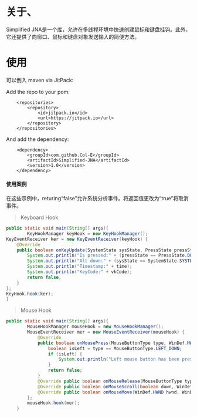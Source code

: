 # 关于、

Simplified JNA是一个库，允许在多线程环境中快速创建鼠标和键盘挂钩。此外，它还提供了向窗口、鼠标和键盘对象发送输入的简便方法。

# 使用

可以倒入 maven via JitPack:

Add the repo to your pom:
```
	<repositories>
		<repository>
		    <id>jitpack.io</id>
		    <url>https://jitpack.io</url>
		</repository>
	</repositories>
```
And add the dependency:
```
	<dependency>
	    <groupId>com.github.Col-E</groupId>
	    <artifactId>Simplified-JNA</artifactId>
	    <version>1.0</version>
	</dependency>
```

#### 使用案例

在这些示例中，returing“false”允许系统分析事件。将返回值更改为“true”将取消事件。

> Keyboard Hook
```java
public static void main(String[] args){
		KeyHookManager keyHook = new KeyHookManager();
KeyEventReceiver ker = new KeyEventReceiver(keyHook) {
    @Override
    public boolean onKeyUpdate(SystemState sysState, PressState pressState, int time, int vkCode) {
        System.out.println("Is pressed:" + (pressState == PressState.DOWN));
        System.out.println("Alt down:" + (sysState == SystemState.SYSTEM));
        System.out.println("Timestamp:" + time);
        System.out.println("KeyCode:" + vkCode);
        return false;
    }
};
KeyHook.hook(ker);
}
```
> Mouse Hook
```java
public static void main(String[] args){
		MouseHookManager mouseHook = new MouseHookManager();
		MouseEventReceiver mer = new MouseEventReceiver(mouseHook) {
			@Override
			public boolean onMousePress(MouseButtonType type, WinDef.HWND hwnd, WinDef.POINT info) {
				boolean isLeft = type == MouseButtonType.LEFT_DOWN;
				if (isLeft) {
					System.out.println("Left mouse button has been pressed!");
				}
				return false;
			}
			@Override public boolean onMouseRelease(MouseButtonType type, WinDef.HWND hwnd, WinDef.POINT info) { return false; }
			@Override public boolean onMouseScroll(boolean down, WinDef.HWND hwnd, WinDef.POINT info) { return false;  }
			@Override public boolean onMouseMove(WinDef.HWND hwnd, WinDef.POINT info) { return false; }
		};
		mouseHook.hook(mer);
	}
```
